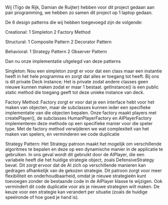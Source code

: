 Wij (Tigo de Rijk, Damian de Ruijter) hebben voor dit project gedaan aan pair programming, we hebben zo samen dit project op 1 laptop gedaan.

De 6 design patterns die wij hebben toegevoegd zijn de volgende:

Creational:
1 Simpleton
2 Factory Method

Structural:
1 Composite Pattern
2 Decorator Pattern

Behavioral:
1 Strategy Pattern
2 Observer Pattern


Dan nu onze implementatie uitgelegd van deze patterns

Singleton:  Nou een simpleton zorgt er voor dat een class maar een instantie heeft in het hele programma en zorgt dat alles er toegang tot heeft. Bij ons is dit private Deck instance;
Het is private zodat andere classes geen nieuwe kunnen maken zodat er maar 1 bestaat.
getInstance() is een public static method die toegang geeft tot deze unieke instance van deck.

Factory Method:  Factory zorgt er voor dat je een interface hebt voor het maken van objecten, maar de subclasses kunnen ieder een specifieke implementatie van die objecten bepalen.
Onze factory maakt players met createPlayer(), de subclasses HumanPlayerFactory en AIPlayerFactory implementeren deze methode op een specifieke manier voor die speler type.
Met de factory method verwijderen we wat complexiteit van het maken van spelers, en verminderen we code duplicatie



Strategy Pattern: Het Strategy patroon maakt het mogelijk om verschillende algoritmes te bepalen en deze op een dynamische manier in de applicatie te gebruiken. In ons geval wordt dit gebruikt door de AIPlayer, die een variabele heeft die het huidige strategie object, zoals DefensiveStrategy bevat. Dit zorgt ervoor dat de AI zich op verschillende manieren kan gedragen afhankelijk van de gekozen strategie. Dit patroon zorgt voor meer flexibiliteit en onderhoudbaarheid, omdat je nieuwe strategieën kunt toevoegen zonder de bestaande code in de AIPlayer klasse te wijzigen. Ook vermindert dit code duplicatie voor als je nieuwe strategien wilt maken.
De keuze voor een strategie kan verandert per situatie (zoals de huidige speelronde of hoe goed je hand is).


